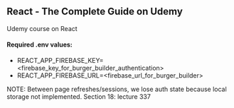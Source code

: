 ## React - The Complete Guide on Udemy
Udemy course on React

#### Required .env values:
 - REACT_APP_FIREBASE_KEY=<firebase_key_for_burger_builder_authentication>
 - REACT_APP_FIREBASE_URL=<firebase_url_for_burger_builder>


NOTE: Between page refreshes/sessions, we lose auth state because local storage not implemented. Section 18: lecture 337
